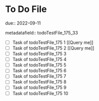 # To Do File

due:: 2022-09-11

metadatafield:: todoTestFile_175_33

- [ ] Task of todoTestFile_175 1 [[Query me]]
- [ ] Task of todoTestFile_175 2 [[Query me]]
- [ ] Task of todoTestFile_175 3
- [ ] Task of todoTestFile_175 4
- [ ] Task of todoTestFile_175 5
- [ ] Task of todoTestFile_175 6
- [ ] Task of todoTestFile_175 7
- [ ] Task of todoTestFile_175 8
- [ ] Task of todoTestFile_175 9
- [ ] Task of todoTestFile_175 10